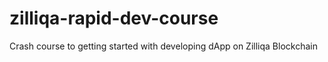 # zilliqa-rapid-dev-course
Crash course to getting started with developing dApp on Zilliqa Blockchain
